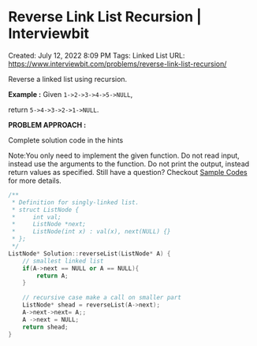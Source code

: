 # Reverse Link List Recursion | Interviewbit

Created: July 12, 2022 8:09 PM
Tags: Linked List
URL: https://www.interviewbit.com/problems/reverse-link-list-recursion/

Reverse a linked list using recursion.

**Example :**
 Given `1->2->3->4->5->NULL`,

return `5->4->3->2->1->NULL`.

**PROBLEM APPROACH :**

Complete solution code in the hints

Note:You only need to implement the given function. Do not read input, instead use the arguments to the function. Do not print the output, instead return values as specified. Still have a question? Checkout [Sample Codes](https://www.interviewbit.com/pages/sample_codes/) for more details.

```cpp
/**
 * Definition for singly-linked list.
 * struct ListNode {
 *     int val;
 *     ListNode *next;
 *     ListNode(int x) : val(x), next(NULL) {}
 * };
 */
ListNode* Solution::reverseList(ListNode* A) {
    // smallest linked list
    if(A->next == NULL or A == NULL){
        return A;
    }
    
    // recursive case make a call on smaller part
    ListNode* shead = reverseList(A->next);
    A->next->next= A;;
    A ->next = NULL;
    return shead;
}
```